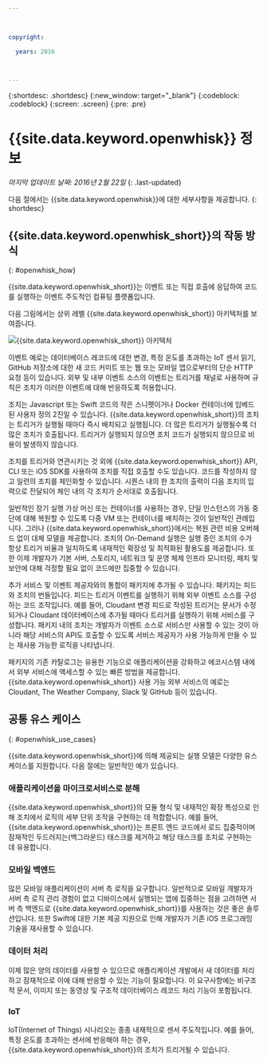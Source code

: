 ```yaml
---

 

copyright:

  years: 2016

 

---
```


{:shortdesc: .shortdesc}
{:new_window: target="_blank"}
{:codeblock: .codeblock}
{:screen: .screen}
{:pre: .pre}

# {{site.data.keyword.openwhisk}} 정보

*마지막 업데이트 날짜: 2016년 2월 22일*
{: .last-updated}

다음 절에서는 {{site.data.keyword.openwhisk}}에 대한 세부사항을 제공합니다.
{: shortdesc}

## {{site.data.keyword.openwhisk_short}}의 작동 방식
{: #openwhisk_how}

{{site.data.keyword.openwhisk_short}}는 이벤트 또는 직접 호출에 응답하여 코드를 실행하는 이벤트 주도적인 컴퓨팅 플랫폼입니다.

다음 그림에서는
상위 레벨 {{site.data.keyword.openwhisk_short}} 아키텍처를 보여줍니다.


![{{site.data.keyword.openwhisk_short}} 아키텍처](OpenWhisk.png)

이벤트 예로는 데이터베이스 레코드에 대한 변경, 특정 온도를 초과하는 IoT 센서 읽기, GitHub 저장소에 대한 새 코드 커미트 또는 웹 또는 모바일 앱으로부터의 단순 HTTP 요청 등이 있습니다. 외부 및 내부 이벤트 소스의 이벤트는 트리거를 채널로 사용하며 규칙은 조치가 이러한 이벤트에 대해 반응하도록 허용합니다.

조치는 Javascript 또는 Swift 코드의 작은 스니펫이거나 Docker 컨테이너에 임베드된 사용자 정의 2진일 수 있습니다. {{site.data.keyword.openwhisk_short}}의 조치는 트리거가 실행될 때마다 즉시 배치되고 실행됩니다. 더 많은 트리거가 실행될수록 더 많은 조치가 호출됩니다. 트리거가 실행되지 않으면 조치 코드가 실행되지 않으므로 비용이 발생하지 않습니다.

조치를 트리거와 연관시키는 것 외에 {{site.data.keyword.openwhisk_short}} API, CLI 또는 iOS SDK를 사용하여 조치를 직접 호출할 수도 있습니다. 코드를 작성하지 않고 일련의 조치를 체인화할 수 있습니다. 시퀀스 내의 한 조치의 출력이 다음 조치의 입력으로 전달되어 체인 내의 각 조치가 순서대로 호출됩니다.

일반적인 장기 실행 가상 머신 또는 컨테이너를 사용하는 경우, 단일 인스턴스의 가동 중단에 대해 복원할 수 있도록 다중 VM 또는 컨테이너를 배치하는 것이 일반적인 관례입니다. 그러나 {{site.data.keyword.openwhisk_short}}에서는 복원 관련 비용 오버헤드 없이 대체 모델을 제공합니다. 조치의 On-Demand 실행은 실행 중인 조치의 수가 항상 트리거 비율과 일치하도록 내재적인 확장성 및 최적화된 활용도를 제공합니다. 또한 이제 개발자가 기본 서버, 스토리지, 네트워크 및 운영 체제 인프라 모니터링, 패치 및 보안에 대해 걱정할 필요 없이 코드에만 집중할 수 있습니다.

추가 서비스 및 이벤트 제공자와의 통합이 패키지에 추가될 수 있습니다. 패키지는 피드와 조치의 번들입니다. 피드는 트리거 이벤트를 실행하기 위해 외부 이벤트 소스를 구성하는 코드 조작입니다. 예를 들어, Cloudant 변경 피드로 작성된 트리거는 문서가 수정되거나 Cloudant 데이터베이스에 추가될 때마다 트리거를 실행하기 위해 서비스를 구성합니다. 패키지 내의 조치는 개발자가 이벤트 소스로 서비스만 사용할 수 있는 것이 아니라 해당 서비스의 API도 호출할 수 있도록 서비스 제공자가 사용 가능하게 만들 수 있는 재사용 가능한 로직을 나타냅니다.

패키지의 기존 카탈로그는 유용한 기능으로 애플리케이션을 강화하고 에코시스템 내에서 외부 서비스에 액세스할 수 있는 빠른 방법을 제공합니다. {{site.data.keyword.openwhisk_short}} 사용 가능 외부 서비스의 예로는 Cloudant, The Weather Company, Slack 및 GitHub 등이 있습니다.


## 공통 유스 케이스
{: #openwhisk_use_cases}

{{site.data.keyword.openwhisk_short}}에 의해 제공되는 실행 모델은 다양한 유스 케이스를 지원합니다. 다음 절에는 일반적인 예가 있습니다.

### 애플리케이션을 마이크로서비스로 분해
{{site.data.keyword.openwhisk_short}}의 모듈 형식 및 내재적인 확장 특성으로 인해 조치에서 로직의 세부 단위 조작을 구현하는 데 적합합니다. 예를 들어, {{site.data.keyword.openwhisk_short}}는 프론트 엔드 코드에서 로드 집중적이며 잠재적인 두드러지는(백그라운드) 태스크를 제거하고 해당 태스크를 조치로 구현하는 데 유용합니다.

### 모바일 백엔드
많은 모바일 애플리케이션이 서버 측 로직을 요구합니다. 일반적으로 모바일 개발자가 서버 측 로직 관리 경험이 없고 디바이스에서 실행되는 앱에 집중하는 점을 고려하면 서버 측 백엔드로 {{site.data.keyword.openwhisk_short}}를 사용하는 것은 좋은 솔루션입니다. 또한 Swift에 대한 기본 제공 지원으로 인해 개발자가 기존 iOS 프로그래밍 기술을 재사용할 수 있습니다.

### 데이터 처리
이제 많은 양의 데이터를 사용할 수 있으므로 애플리케이션 개발에서 새 데이터를 처리하고 잠재적으로 이에 대해 반응할 수 있는 기능이 필요합니다. 이 요구사항에는 비구조적 문서, 이미지 또는 동영상 및 구조적 데이터베이스 레코드 처리 기능이 포함됩니다.

### IoT
IoT(Internet of Things) 시나리오는 종종 내재적으로 센서 주도적입니다. 예를 들어, 특정 온도를 초과하는 센서에 반응해야 하는 경우, {{site.data.keyword.openwhisk_short}}의 조치가 트리거될 수 있습니다.



